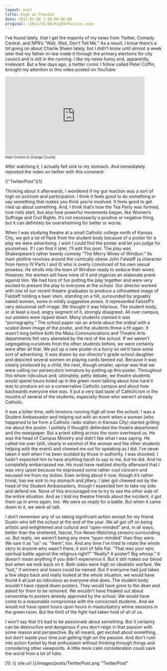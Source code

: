 ```yaml
---
layout: post
title: High on Passion
date: 2011-03-08 1:40:00-06:00
original: /2011/03/08/HighOnPassion.aspx
---
```

I’ve found lately, that I get the majority of my news from Twitter, Comedy Central, and NPR’s “Wait, Wait, Don’t Tell Me.” As a result, I know there’s a lot going on about Charlie Sheen lately, but I didn’t know until almost a week later that my father-in-law made it through the primary elections for city council and is still in the running. I like my news funny and, apparently, irrelevant. But a few days ago, a twitter comic I follow called Peter Coffin, brought my attention to this video posted on YouTube:

<iframe class="youtube-player" type="text/html" width="448" height="252" src="http://www.youtube.com/embed/e6t6d9YBuFM" frameborder="0"> </iframe>
<div style="font-size:.8em">Hate Comes to Orange County</div>

After watching it, I actually felt sick to my stomach. And immediately reposted the video on twitter with this comment:

!["TwitterPost"][1]

Thinking about it afterwards, I wondered if my gut reaction was a sort of high on activism and participation. I think it feels good to do something or say something that makes you think you’re involved. It feels good to get riled up about something. And, I think that’s how the Tea Party was formed, how riots start, but also how powerful movements began, like Women’s Suffrage and Civil Rights. It’s not necessarily a positive or negative thing, but it can definitely be overwhelming for better or worse.

When I was studying theatre at a small Catholic college north of Kansas City, we got a lot of flack from the student body because of a poster for a play we were advertising. I wish I could find the poster and let you judge for yourselves. If I can find it later, I’ll edit this post. The play was Shakespeare’s rather bawdy comedy “The Merry Wives of Windsor.” Its main plotline revolves around the comically obese John Falstaff (a character from *Henry IV* Parts I and II) who is overly convinced of his own sexual prowess. He strolls into the town of Windsor ready to seduce their wives. However, the women will have none of it and organize an elaborate prank against him. We had tons of fun putting the play together and were very excited to present the play to everyone at the school. Our director worked with one of our recent theatre graduates to produce a silhouetted image of Falstaff holding a beer stein, standing on a hill, surrounded by arguably naked women, some in mildly suggestive poses. It represented Falstaff’s very delusional self-image. We thought it was hilarious. The student body, or at least a loud, angry segment of it, strongly disagreed. All over campus, our posters were ripped down. Many students claimed it was “pornography.” The school paper ran an article about the ordeal with a scaled down image of the poster, and the students threw a fit again. It wasn’t long before both the Mass Communications and Theatre Arts departments felt very alienated by the rest of the school. If we weren’t segregating ourselves from the other students before, we were certainly were after all that. We put up a new poster in a hurry so we’d have some sort of advertising. It was drawn by our director’s grade school daughter and depicted several women on playing cards fanned out. Because it was clearly produced by a child, the next, though smaller, uproar was that we were calling our persecutors immature by putting up this poster. Throughout this whole ridiculous and, ultimately, petty debate, we theatre students would spend hours holed up in the green room talking about how hard it was to produce art on a conservative Catholic campus and about how backwards everyone else was. It put a very bad taste of Catholicism in the mouths of several of the students, especially those who weren’t already Catholic.

It was a bitter time, with tensions running high all over the school. I was a Student Ambassador and helping out with an event when a woman (who happened to be from a Catholic radio station in Kansas City) started grilling me about the poster. I politely (I thought) defended the theatre department and the newspaper. But a priest sitting across the room overheard us. He was the head of Campus Ministry and didn’t like what I was saying. He called me over (still, clearly in earshot of the woman and the other students helping with the event) and chewed me out for speaking as I did. I’ve never taken it well when I’ve been scolded by those in authority. I was shocked. I hadn’t expected him to have anything harsh to say to me, but he did. And he completely embarrassed me. He must have realized shortly afterward that I was very upset because he expressed some rather cool concern and excused me from my duties. Even writing about it now, though it’s rather trivial, has me sick to my stomach and jittery. I later got chewed out by the head of the Student Ambassadors, though I expected him to take my side and defend me. None of this encouraged me to try to see the other side of the entire situation. And as I told my theatre friends about the incident, it got them up in arms again, too. We were so ready for a battle. But when it came down to it, we were all talk.

I don’t remember any of us taking significant action except for my friend Dustin who left the school at the end of the year. We all got off on being artistic and enlightened and cultural and “open-minded” and, in all ways, better than the sheltered, fascist, Fox-News-Watching censors surrounding us. But really, we weren’t being any more “open-minded” than they were. We saw it as “us” vs. “them”, too. And any time I’ve tried to relate the whole story to anyone who wasn’t there, it sort of falls flat. “That was your epic spiritual battle against the religious right?” “Really? A poster? Big whoop.” It doesn’t mean anything if you didn’t experience it. But it still makes our blood boil when we look back on it. Both sides were high on idealistic warfare. We “lost,” if winners and losers could be named. But if everyone had just taken a few steps back and really looked at the whole situation, we would have found it all just as ridiculous as everyone else does. The student body wouldn’t have ripped down posters. They would have gone to the dean and asked for them to be removed. We wouldn’t have freaked out about censorship to posters already approved by the school. We would have come to a reasonable compromise with the concerned students. And we would not have spent hours upon hours in masturbatory whine sessions in the green room. But the thrill of the fight had taken hold of all of us.

I won’t say that it’s bad to be passionate about something. But it certainly can be destructive and dangerous if you don’t reign in that passion with some reason and perspective. By all means, get excited about something, but don’t waste your time just getting high on the passion. And don’t rush into action fueled by that enthusiasm without thinking through things and considering other viewpoints. A little more calm consideration could save the world from a lot of hate.

[1]: {{ site.url }}/images/posts/TwitterPost.png "TwitterPost"